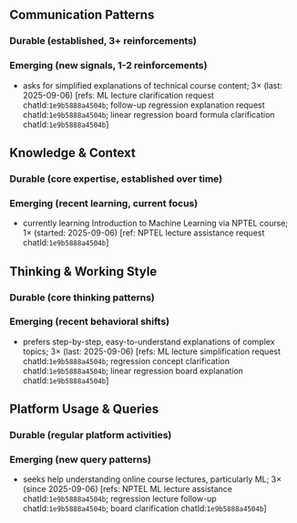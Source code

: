 ## Communication Patterns
### Durable (established, 3+ reinforcements)

### Emerging (new signals, 1-2 reinforcements)
- asks for simplified explanations of technical course content; 3× (last: 2025-09-06) [refs: ML lecture clarification request chatId:`1e9b5888a4504b`; follow-up regression explanation request chatId:`1e9b5888a4504b`; linear regression board formula clarification chatId:`1e9b5888a4504b`]

## Knowledge & Context
### Durable (core expertise, established over time)

### Emerging (recent learning, current focus)
- currently learning Introduction to Machine Learning via NPTEL course; 1× (started: 2025-09-06) [ref: NPTEL lecture assistance request chatId:`1e9b5888a4504b`]

## Thinking & Working Style
### Durable (core thinking patterns)

### Emerging (recent behavioral shifts)
- prefers step-by-step, easy-to-understand explanations of complex topics; 3× (last: 2025-09-06) [refs: ML lecture simplification request chatId:`1e9b5888a4504b`; regression concept clarification chatId:`1e9b5888a4504b`; linear regression board explanation chatId:`1e9b5888a4504b`]

## Platform Usage & Queries
### Durable (regular platform activities)

### Emerging (new query patterns)
- seeks help understanding online course lectures, particularly ML; 3× (since 2025-09-06) [refs: NPTEL ML lecture assistance chatId:`1e9b5888a4504b`; regression lecture follow-up chatId:`1e9b5888a4504b`; board clarification chatId:`1e9b5888a4504b`]